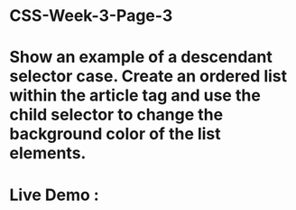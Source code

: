 # CSS-Week-3-Page-3
# Show an example of a descendant selector case. Create an ordered list within the article tag and use the child selector to change the background color of the list elements.
# Live Demo : 
